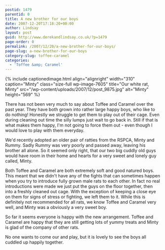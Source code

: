 ```yaml
---
postid: 1479
parentid: 0
title: A new brother for our boys
date: 2007-12-20T17:18:20+00:00
author: Lindsay
layout: post
guid: http://www.derekandlindsay.co.uk/?p=1479
page-order: 0
permalink: /2007/12/20/a-new-brother-for-our-boys/
page-slug: a-new-brother-for-our-boys
category-slug: toffee-caramel
categories:
  - 'Toffee &amp; Caramel'
---
```

{% include captionedimage.html align="alignright" width="310" caption="Minty" class="size-full wp-image-7605" title="Our white rat, Minty" src="/wp-content/uploads/2007/12/post_9875.jpg" alt="Minty" height="569" %} 

There has not been very much to say about Toffee and Caramel over the past year. They have both grown into rather large happy boys, who like to do nothing! Honestly we struggle to get them to play out of their cage. Even during cleaning out time the silly lumps just wait to go back in. Still if that is what makes them happy, I'm not going to force them out - even though I would love to play with them everyday.

We'd recently adopted an older pair of ratties from the RSPCA, Minty and Rummy. Sadly Rummy was very poorly and passed away, leaving his brother all alone. So it seemed only right, that our two big cuddly old guys would have room in their home and hearts for a very sweet and lonely guy called, Minty.

Both Toffee and Caramel are both extremely soft and good natured boys. This meant that we didn't have any of the fights that can sometimes happen when you try to introduce fully grown male rats to each other. In fact no real introductions were made we just put the guys on the floor together, then into a freshly cleaned out cage. With the exception of keeping a close eye on them for signs of stress or fighting, we left them to it. While this is definitely not recommended for all rats, we know Toffee and Caramel very well, and Minty was a obviously a very sweet boy.

So far it seems everyone is happy with the new arrangement. Toffee and Caramel are happy that they are still getting lots of yummy treats and Minty is glad of the company of other rats.

No one wants to come our and play, but it is lovely to see the boys all cuddled up happily together.